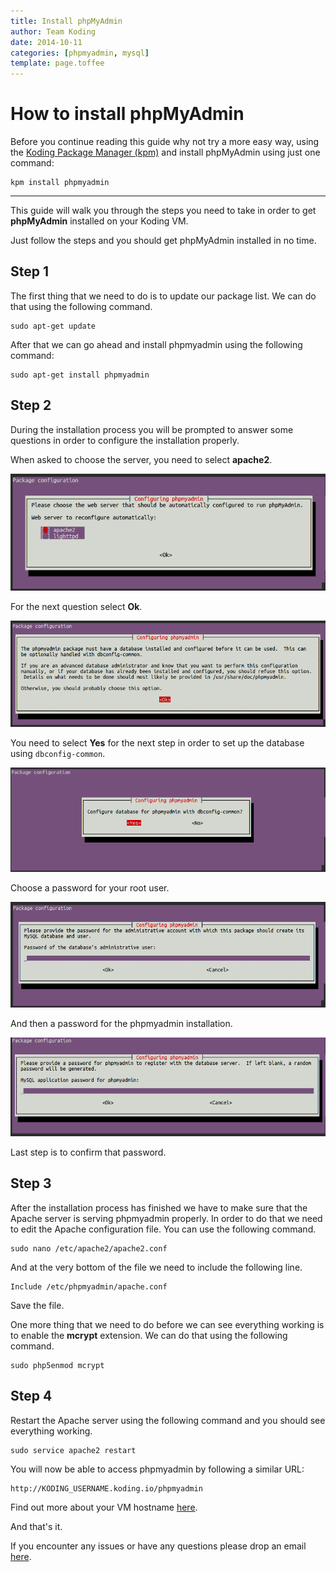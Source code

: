 ```yaml
---
title: Install phpMyAdmin
author: Team Koding
date: 2014-10-11
categories: [phpmyadmin, mysql]
template: page.toffee
---
```


# How to install phpMyAdmin

Before you continue reading this guide why not try a more easy way, using the [Koding Package Manager (kpm)](http://learn.koding.com/guides/getting-started-kpm/) and install phpMyAdmin using just one command:

```
kpm install phpmyadmin
```

***

This guide will walk you through the steps you need to take in order to get **phpMyAdmin** installed on your Koding VM.

Just follow the steps and you should get phpMyAdmin installed in no time.

## Step 1

The first thing that we need to do is to update our package list. We can do that using the following command.

```
sudo apt-get update
```

After that we can go ahead and install phpmyadmin using the following command:

```
sudo apt-get install phpmyadmin
```

## Step 2

During the installation process you will be prompted to answer some questions in order to configure the installation properly.

When asked to choose the server, you need to select **apache2**.

![pma1](pma1.png)

For the next question select **Ok**.

![pma2](pma2.png)

You need to select **Yes** for the next step in order to set up the database using `dbconfig-common`.

![pma3](pma3.png)

Choose a password for your root user.

![pma4](pma4.png)

And then a password for the phpmyadmin installation.

![pma5](pma5.png)

Last step is to confirm that password.

## Step 3

After the installation process has finished we have to make sure that the Apache server is serving phpmyadmin properly. In order to do that we need to edit the Apache configuration file. You can use the following command.

```
sudo nano /etc/apache2/apache2.conf
```

And at the very bottom of the file we need to include the following line.

```
Include /etc/phpmyadmin/apache.conf
```

Save the file.

One more thing that we need to do before we can see everything working is to enable the **mcrypt** extension. We can do that using the following command.

```
sudo php5enmod mcrypt
```

## Step 4

Restart the Apache server using the following command and you should see everything working.

```
sudo service apache2 restart
```

You will now be able to access phpmyadmin by following a similar URL:

```
http://KODING_USERNAME.koding.io/phpmyadmin
```

Find out more about your VM hostname [here](http://learn.koding.com/faq/vm-hostname/).

And that's it.

If you encounter any issues or have any questions please drop an email [here](mailto:support@koding.com).

